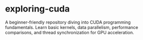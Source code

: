 # exploring-cuda
A beginner-friendly repository diving into CUDA programming fundamentals. Learn basic kernels, data parallelism, performance comparisons, and thread synchronization for GPU acceleration.
